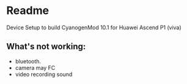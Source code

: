 Readme
===
Device Setup to build CyanogenMod 10.1 for Huawei Ascend P1 (viva)

What's not working:
---
* bluetooth.
* camera may FC
* video recording sound
